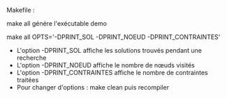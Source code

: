 Makefile :

make all génére l'exécutable demo

make all OPTS='-DPRINT_SOL -DPRINT_NOEUD -DPRINT_CONTRAINTES'
  - L'option -DPRINT_SOL affiche les solutions trouvés pendant une recherche
  - L'option -DPRINT_NOEUD affiche le nombre de nœuds visités
  - L'option -DPRINT_CONTRAINTES affiche le nombre de contraintes traitées
  - Pour changer d'options : make clean puis recompiler
